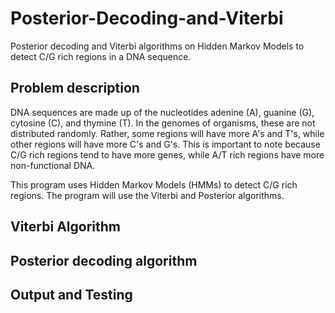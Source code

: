 # Posterior-Decoding-and-Viterbi
Posterior decoding and Viterbi algorithms on Hidden Markov Models to detect C/G rich regions in a DNA sequence.

## Problem description
DNA sequences are made up of the nucleotides adenine (A), guanine (G), cytosine (C), and thymine (T). In the genomes of organisms, these are not distributed randomly. Rather, some regions will have more A's and T's, while other regions will have more C's and G's. This is important to note because C/G rich regions tend to have more genes, while A/T rich regions have more non-functional DNA.

This program uses Hidden Markov Models (HMMs) to detect C/G rich regions. The program will use the Viterbi and Posterior algorithms.

## Viterbi Algorithm

## Posterior decoding algorithm

## Output and Testing
